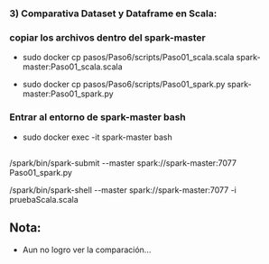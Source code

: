 ### 3) Comparativa Dataset y Dataframe en Scala:

### copiar los archivos dentro del spark-master

- sudo docker cp pasos/Paso6/scripts/Paso01_scala.scala spark-master:Paso01_scala.scala

- sudo docker cp pasos/Paso6/scripts/Paso01_spark.py spark-master:Paso01_spark.py

### Entrar al entorno de spark-master bash

- sudo docker exec -it spark-master bash


## 
/spark/bin/spark-submit --master spark://spark-master:7077 Paso01_spark.py

/spark/bin/spark-shell --master spark://spark-master:7077 -i pruebaScala.scala


## Nota: 
- Aun no logro ver la comparación...